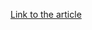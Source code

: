 [Link to the article](https://www.esentire.com/blog/esentire-threat-intelligence-malware-analysis-aurora-stealer)
